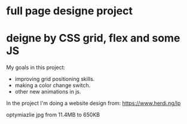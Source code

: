 # full page designe project

# deigne by CSS grid, flex and some JS

My goals in this project:

- improving grid positioning skills.
- making a color change switch.
- other new animations in js.

In the project I'm doing a website design from:
https://www.herdi.ng/lp

optymiazlie jpg from 11.4MB to 650KB
